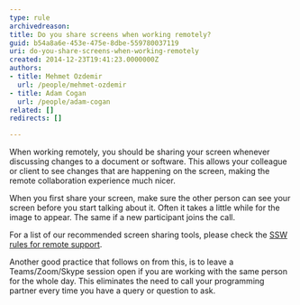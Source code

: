 ```yaml
---
type: rule
archivedreason: 
title: Do you share screens when working remotely?
guid: b54a8a6e-453e-475e-8dbe-559780037119
uri: do-you-share-screens-when-working-remotely
created: 2014-12-23T19:41:23.0000000Z
authors:
- title: Mehmet Ozdemir
  url: /people/mehmet-ozdemir
- title: Adam Cogan
  url: /people/adam-cogan
related: []
redirects: []

---
```


When working remotely, you should be sharing your screen whenever discussing changes to a document or software. This allows your colleague or client to see changes that are happening on the screen, making the remote collaboration experience much nicer.

<!--endintro-->

When you first share your screen, make sure the other person can see your screen before you start talking about it. Often it takes a little while for the image to appear. The same if a new participant joins the call.

For a list of our recommended screen sharing tools, please check the     [SSW rules for remote support](/do-you-know-the-best-way-to-give-the-best-customer-support).

Another good practice that follows on from this, is to leave a Teams/Zoom/Skype session open if you are working with the same person for the whole day. This eliminates the need to call your programming partner every time you have a query or question to ask.
